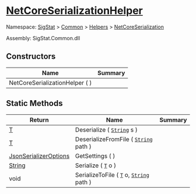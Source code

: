 # [NetCoreSerializationHelper](./NetCoreSerializationHelper.md)

Namespace: [SigStat]() > [Common](./../../README.md) > [Helpers](./../README.md) > [NetCoreSerialization](./README.md)

Assembly: SigStat.Common.dll


## Constructors

| Name | Summary | 
| --- | --- | 
| NetCoreSerializationHelper (  ) |  | 


## Static Methods

| Return | Name | Summary | 
| --- | --- | --- | 
| [T](./NetCoreSerializationHelper.md) | Deserialize ( [`String`](https://docs.microsoft.com/en-us/dotnet/api/System.String) s ) |  | 
| [T](./NetCoreSerializationHelper.md) | DeserializeFromFile ( [`String`](https://docs.microsoft.com/en-us/dotnet/api/System.String) path ) |  | 
| [JsonSerializerOptions](https://docs.microsoft.com/en-us/dotnet/api/System.Text.Json.JsonSerializerOptions) | GetSettings (  ) |  | 
| [String](https://docs.microsoft.com/en-us/dotnet/api/System.String) | Serialize ( [`T`](./NetCoreSerializationHelper.md) o ) |  | 
| void | SerializeToFile ( [`T`](./NetCoreSerializationHelper.md) o, [`String`](https://docs.microsoft.com/en-us/dotnet/api/System.String) path ) |  | 


